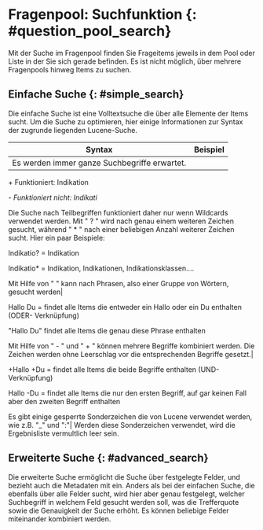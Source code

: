 # Fragenpool: Suchfunktion {: #question_pool_search}

Mit der Suche im Fragenpool finden Sie Frageitems jeweils in dem Pool oder Liste in der Sie sich gerade befinden. Es ist nicht möglich, über mehrere Fragenpools hinweg Items zu suchen.

## Einfache Suche {: #simple_search}

Die einfache Suche ist eine Volltextsuche die über alle Elemente der Items sucht. Um die Suche zu optimieren, hier einige Informationen zur Syntax der zugrunde liegenden Lucene-Suche.

Syntax| Beispiel  
---|---  
Es werden immer ganze Suchbegriffe erwartet.|

\+ Funktioniert: Indikation

 _-  Funktioniert nicht: Indikati_  
  
Die Suche nach Teilbegriffen funktioniert daher nur wenn Wildcards verwendet werden. Mit " ? " wird nach genau einem weiteren Zeichen gesucht, 
während " * " nach einer beliebigen Anzahl weiterer Zeichen sucht. Hier ein paar Beispiele: 


Indikatio? = Indikation

Indikatio* = Indikation, Indikationen, Indikationsklassen....  
  
Mit Hilfe von " " kann nach Phrasen, also einer Gruppe von Wörtern, gesucht werden|

Hallo Du = findet alle Items die entweder ein Hallo oder ein Du enthalten
(ODER- Verknüpfung)

"Hallo Du" findet alle Items die genau diese Phrase enthalten  
  
Mit Hilfe von " - " und " + " können mehrere Begriffe kombiniert werden. Die
Zeichen werden ohne Leerschlag vor die entsprechenden Begriffe gesetzt.|

+Hallo +Du = findet alle Items die beide Begriffe enthalten (UND-Verknüpfung)

Hallo -Du = findet alle Items die nur den ersten Begriff, auf gar keinen Fall aber den zweiten Begriff enthalten  
  
Es gibt einige gesperrte Sonderzeichen die von Lucene verwendet werden, wie z.B. "_" und ":"| Werden diese Sonderzeichen verwendet, wird die Ergebnisliste vermultlich leer sein.  


## Erweiterte Suche {: #advanced_search}

Die erweiterte Suche ermöglicht die Suche über festgelegte Felder, und bezieht auch die Metadaten mit ein. Anders als bei der einfachen Suche, die ebenfalls über alle Felder sucht, wird hier aber genau festgelegt, welcher Suchbegriff in welchem Feld gesucht werden soll, was die Trefferquote sowie die Genauigkeit der Suche erhöht. Es können beliebige Felder miteinander kombiniert werden.

  

